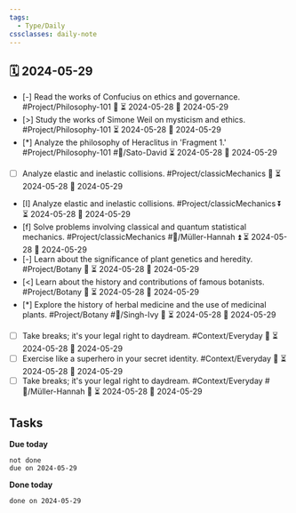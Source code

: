 ```yaml
---
tags:
  - Type/Daily
cssclasses: daily-note
---
```


## 🗓️ 2024-05-29

- [-] Read the works of Confucius on ethics and governance. #Project/Philosophy-101 🔼 ⏳ 2024-05-28 📅 2024-05-29
- [>] Study the works of Simone Weil on mysticism and ethics. #Project/Philosophy-101 ⏳ 2024-05-28 📅 2024-05-29
- [*] Analyze the philosophy of Heraclitus in 'Fragment 1.' #Project/Philosophy-101 #👤/Sato-David ⏳ 2024-05-28 📅 2024-05-29
- [ ] Analyze elastic and inelastic collisions. #Project/classicMechanics 🔽 ⏳ 2024-05-28 📅 2024-05-29
- [I] Analyze elastic and inelastic collisions. #Project/classicMechanics ⏬ ⏳ 2024-05-28 📅 2024-05-29
- [f] Solve problems involving classical and quantum statistical mechanics. #Project/classicMechanics #👤/Müller-Hannah ⏫ ⏳ 2024-05-28 📅 2024-05-29
- [-] Learn about the significance of plant genetics and heredity. #Project/Botany 🔺 ⏳ 2024-05-28 📅 2024-05-29
- [<] Learn about the history and contributions of famous botanists. #Project/Botany 🔼 ⏳ 2024-05-28 📅 2024-05-29
- [*] Explore the history of herbal medicine and the use of medicinal plants. #Project/Botany #👤/Singh-Ivy 🔽 ⏳ 2024-05-28 📅 2024-05-29
- [ ] Take breaks; it's your legal right to daydream. #Context/Everyday 🔽 ⏳ 2024-05-28 📅 2024-05-29
- [ ] Exercise like a superhero in your secret identity. #Context/Everyday 🔼 ⏳ 2024-05-28 📅 2024-05-29
- [ ] Take breaks; it's your legal right to daydream. #Context/Everyday #👤/Müller-Hannah 🔽 ⏳ 2024-05-28 📅 2024-05-29

## Tasks

**Due today**

```tasks
not done
due on 2024-05-29
```

**Done today**

```tasks
done on 2024-05-29
```
            